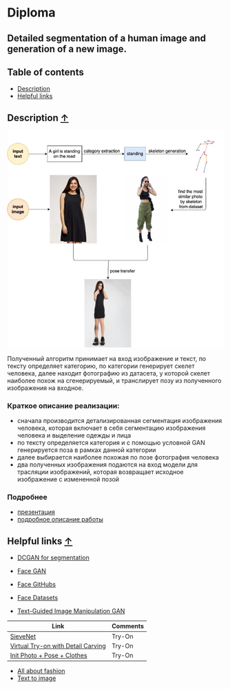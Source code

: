 # <a name="diploma">Diploma</a>

## Detailed segmentation of a human image and generation of a new image.

## Table of contents
- [Description](#description)
- [Helpful links](#helpful)

## <a name="description"> Description </a> [↑](#diploma)

<p align="center">
  <img src="./docs/imgs/structure.jpeg" alt="structure" width="600"/>
</p>

Полученный алгоритм принимает на вход изображение и текст, по тексту определяет категорию, по категории генерирует скелет человека, далее находит фотографию из датасета, у которой скелет наиболее похож на сгенерируемый, и транслирует позу из полученного изображения на входное.

### Краткое описание реализации:
- сначала производится детализированная сегментация изображения человека, которая включает в себя сегментацию изображения человека и выделение одежды и лица
- по тексту определяется категория и с помощью условной GAN генерируется поза в рамках данной категории
- далее выбирается наиболее похожая по позе фотография человека
- два полученных изображения подаются на вход модели для трасляции изображений, которая возвращает исходное изображение с измененной позой

### Подробнее
- [презентация](./docs/presentation.pptx)
- [подробное описание работы](./docs/thesis.pdf)

## <a name="helpful"> Helpful links </a> [↑](#diploma)
- [DCGAN for segmentation](https://pytorch.org/tutorials/beginner/dcgan_faces_tutorial.html)
- [Face GAN](https://github.com/IIGROUP/TediGAN)
- [Face GitHubs](https://github.com/ChanChiChoi/awesome-Face_Recognition)
- [Face Datasets](https://github.com/switchablenorms/CelebAMask-HQ)

- [Text-Guided Image Manipulation GAN](https://github.com/mrlibw/ManiGAN)

| Link  |  Comments |
|---|---|
| [SieveNet](https://github.com/levindabhi/SieveNet)  |  Try-On |
| [Virtual Try-on with Detail Carving](https://github.com/JDAI-CV/Down-to-the-Last-Detail-Virtual-Try-on-with-Detail-Carving)  |  Try-On |
| [Init Photo + Pose + Clothes](https://fashiontryon.wixsite.com/fashiontryon) |Try-On |

- [All about fashion](https://github.com/lzhbrian/Cool-Fashion-Papers)
- [Text to image](https://github.com/weihaox/awesome-image-translation/blob/master/content/multi-modal-representation.md#text-to-image)
